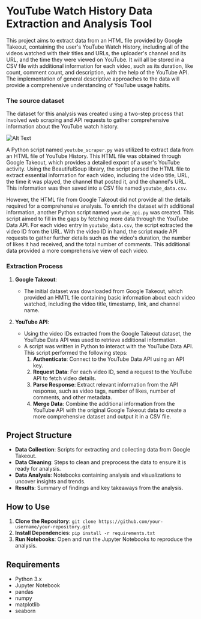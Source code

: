 
# YouTube Watch History Data Extraction and Analysis Tool

This project aims to extract data from an HTML file provided by Google Takeout, containing the user's YouTube Watch History, including all of the videos watched with their titles and URLs, the uploader's channel and its URL, and the time they were viewed on YouTube. It will all be stored in a CSV file with additional information for each video, such as its duration, like count, comment count, and description, with the help of the YouTube API. The implementation of general descriptive approaches to the data will provide a comprehensive understanding of YouTube usage habits.


### The source dataset

The dataset for this analysis was created using a two-step process that involved web scraping and API requests to gather comprehensive information about the YouTube watch history.

![Alt Text](https://media.giphy.com/media/vFKqnCdLPNOKc/giphy.gif)


A Python script named `youtube_scraper.py` was utilized to extract data from an HTML file of YouTube History. This HTML file was obtained through Google Takeout, which provides a detailed export of a user's YouTube activity. Using the BeautifulSoup library, the script parsed the HTML file to extract essential information for each video, including the video title, URL, the time it was played, the channel that posted it, and the channel's URL. This information was then saved into a CSV file named `youtube_data.csv`.

However, the HTML file from Google Takeout did not provide all the details required for a comprehensive analysis. To enrich the dataset with additional information, another Python script named `youtube_api.py` was created. This script aimed to fill in the gaps by fetching more data through the YouTube Data API. For each video entry in `youtube_data.csv`, the script extracted the video ID from the URL. With the video ID in hand, the script made API requests to gather further details such as the video's duration, the number of likes it had received, and the total number of comments. This additional data provided a more comprehensive view of each video.

### Extraction Process

1. **Google Takeout**:
    - The initial dataset was downloaded from Google Takeout, which provided an HMTL file containing basic information about each video watched, including the video title, timestamp, link, and channel name.

2. **YouTube API**:
    - Using the video IDs extracted from the Google Takeout dataset, the YouTube Data API was used to retrieve additional information. 
    - A script was written in Python to interact with the YouTube Data API. This script performed the following steps:
        1. **Authenticate**: Connect to the YouTube Data API using an API key.
        2. **Request Data**: For each video ID, send a request to the YouTube API to fetch video details.
        3. **Parse Response**: Extract relevant information from the API response, such as video tags, number of likes, number of comments, and other metadata.
        4. **Merge Data**: Combine the additional information from the YouTube API with the original Google Takeout data to create a more comprehensive dataset and output it in a CSV file.

## Project Structure

- **Data Collection**: Scripts for extracting and collecting data from Google Takeout.
- **Data Cleaning**: Steps to clean and preprocess the data to ensure it is ready for analysis.
- **Data Analysis**: Notebooks containing analysis and visualizations to uncover insights and trends.
- **Results**: Summary of findings and key takeaways from the analysis.

## How to Use

1. **Clone the Repository**: `git clone https://github.com/your-username/your-repository.git`
2. **Install Dependencies**: `pip install -r requirements.txt`
3. **Run Notebooks**: Open and run the Jupyter Notebooks to reproduce the analysis.

## Requirements

- Python 3.x
- Jupyter Notebook
- pandas
- numpy
- matplotlib
- seaborn
